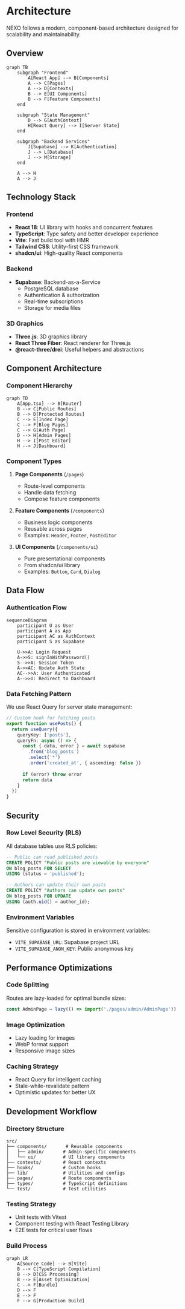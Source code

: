 # Architecture

NEXO follows a modern, component-based architecture designed for scalability and maintainability.

## Overview

```mermaid
graph TB
    subgraph "Frontend"
        A[React App] --> B[Components]
        A --> C[Pages]
        A --> D[Contexts]
        B --> E[UI Components]
        B --> F[Feature Components]
    end
    
    subgraph "State Management"
        D --> G[AuthContext]
        H[React Query] --> I[Server State]
    end
    
    subgraph "Backend Services"
        J[Supabase] --> K[Authentication]
        J --> L[Database]
        J --> M[Storage]
    end
    
    A --> H
    A --> J
```

## Technology Stack

### Frontend

- **React 18**: UI library with hooks and concurrent features
- **TypeScript**: Type safety and better developer experience
- **Vite**: Fast build tool with HMR
- **Tailwind CSS**: Utility-first CSS framework
- **shadcn/ui**: High-quality React components

### Backend

- **Supabase**: Backend-as-a-Service
  - PostgreSQL database
  - Authentication & authorization
  - Real-time subscriptions
  - Storage for media files

### 3D Graphics

- **Three.js**: 3D graphics library
- **React Three Fiber**: React renderer for Three.js
- **@react-three/drei**: Useful helpers and abstractions

## Component Architecture

### Component Hierarchy

```mermaid
graph TD
    A[App.tsx] --> B[Router]
    B --> C[Public Routes]
    B --> D[Protected Routes]
    C --> E[Index Page]
    C --> F[Blog Pages]
    C --> G[Auth Page]
    D --> H[Admin Pages]
    H --> I[Post Editor]
    H --> J[Dashboard]
```

### Component Types

1. **Page Components** (`/pages`)
   - Route-level components
   - Handle data fetching
   - Compose feature components

2. **Feature Components** (`/components`)
   - Business logic components
   - Reusable across pages
   - Examples: `Header`, `Footer`, `PostEditor`

3. **UI Components** (`/components/ui`)
   - Pure presentational components
   - From shadcn/ui library
   - Examples: `Button`, `Card`, `Dialog`

## Data Flow

### Authentication Flow

```mermaid
sequenceDiagram
    participant U as User
    participant A as App
    participant AC as AuthContext
    participant S as Supabase
    
    U->>A: Login Request
    A->>S: signInWithPassword()
    S-->>A: Session Token
    A->>AC: Update Auth State
    AC-->>A: User Authenticated
    A-->>U: Redirect to Dashboard
```

### Data Fetching Pattern

We use React Query for server state management:

```typescript
// Custom hook for fetching posts
export function usePosts() {
  return useQuery({
    queryKey: ['posts'],
    queryFn: async () => {
      const { data, error } = await supabase
        .from('blog_posts')
        .select('*')
        .order('created_at', { ascending: false })
      
      if (error) throw error
      return data
    }
  })
}
```

## Security

### Row Level Security (RLS)

All database tables use RLS policies:

```sql
-- Public can read published posts
CREATE POLICY "Public posts are viewable by everyone" 
ON blog_posts FOR SELECT 
USING (status = 'published');

-- Authors can update their own posts
CREATE POLICY "Authors can update own posts" 
ON blog_posts FOR UPDATE 
USING (auth.uid() = author_id);
```

### Environment Variables

Sensitive configuration is stored in environment variables:

- `VITE_SUPABASE_URL`: Supabase project URL
- `VITE_SUPABASE_ANON_KEY`: Public anonymous key

## Performance Optimizations

### Code Splitting

Routes are lazy-loaded for optimal bundle sizes:

```typescript
const AdminPage = lazy(() => import('./pages/admin/AdminPage'))
```

### Image Optimization

- Lazy loading for images
- WebP format support
- Responsive image sizes

### Caching Strategy

- React Query for intelligent caching
- Stale-while-revalidate pattern
- Optimistic updates for better UX

## Development Workflow

### Directory Structure

```
src/
├── components/       # Reusable components
│   ├── admin/       # Admin-specific components
│   └── ui/          # UI library components
├── contexts/        # React contexts
├── hooks/           # Custom hooks
├── lib/             # Utilities and configs
├── pages/           # Route components
├── types/           # TypeScript definitions
└── test/            # Test utilities
```

### Testing Strategy

- Unit tests with Vitest
- Component testing with React Testing Library
- E2E tests for critical user flows

### Build Process

```mermaid
graph LR
    A[Source Code] --> B[Vite]
    B --> C[TypeScript Compilation]
    B --> D[CSS Processing]
    B --> E[Asset Optimization]
    C --> F[Bundle]
    D --> F
    E --> F
    F --> G[Production Build]
```